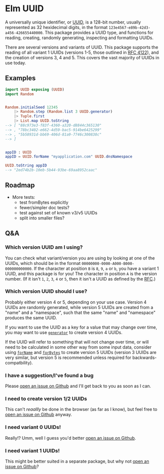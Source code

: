 # Elm UUID

A universally unique identifier, or [UUID], is a 128-bit number,
usually represented as 32 hexidecimal digits, in the format
`123e4567-e89b-42d3-a456-426655440000`. This package provides a UUID type, and
functions for reading, creating, randomly generating, inspecting and formatting
UUIDs.

There are several versions and variants of UUID. This package supports
the reading of all variant 1 UUIDs (versions 1-5, those outlined in [RFC
4122][rfc]), and the creation of versions 3, 4 and 5. This covers the vast
majority of UUIDs in use today.


## Examples

```elm
import UUID exposing (UUID)
import Random


Random.initialSeed 12345
    |> Random.step (Random.list 3 UUID.generator)
    |> Tuple.first
    |> List.map UUID.toString
--> [ "88c973e3-f83f-4360-a320-d8844c365130"
--> , "78bc3402-e662-4d59-bac5-914be6425299"
--> , "5b58931d-bb69-406d-81a9-7746c300838c"
--> ]


appID : UUID
appID = UUID.forName "myapplication.com" UUID.dnsNamespace

UUID.toString appID
--> "2ed74b2b-10eb-5b44-93be-69aa8952caac"
```

## Roadmap

* More tests:
  * test fromBytes explicitly
  * fewer/simpler doc tests?
  * test against set of known v3/v5 UUIDs
  * split into smaller files?


## Q&A

### Which version UUID am I using?

You can check what variant/version you are using by looking at one of the
UUIDs, which should be in the format `00000000-0000-A000-B000-000000000000`.
If the character at position `B` is `8`, `9`, `a` or `b`, you have a variant 1
UUID, and this package is for you! The character in position `A` is the version
number. (If it isn't `1`, `2`, `3`, `4` or `5`, then it isn't a UUID as defined
by the [RFC][rfc].)

### Which version UUID should I use?

Probably either version 4 or 5, depending on your use case. Version 4 UUIDs
are randomly generated, while version 5 UUIDs are created from a "name" and
a "namespace", such that the same "name" and "namespace" produces the same
UUID.

If you want to use the UUID as a key for a value that may change over
time, you may want to use [`generator`][generator] to create version 4 UUIDs.

If the UUID will refer to something that will not change over time, or will
need to be calculated in some other way from some input data, consider using
[`forName`][forName] and [`forBytes`][forBytes] to create version 5 UUIDs
(version 3 UUIDs are very similar, but version 5 is recommended unless required
for backwards-compatbility).

### I have a suggestion/I've found a bug

Please [open an issue on Github][new-issue] and I'll get back to you as soon as
I can.

### I need to create version 1/2 UUIDs

This can't *reaallly* be done in the browser (as far as I know), but feel free
to [open an issue on Github][new-issue] anyway.

### I need variant 0 UUIDs!

Really!? Umm, well I guess you'd better [open an issue on Github][new-issue].

### I need variant 1 UUIDs!

This might be better suited in a separate package, but why not [open an issue on
Github][new-issue]?


[UUID]: https://en.wikipedia.org/wiki/Universally_unique_identifier
[new-issue]: https://github.com/TSFoster/elm-uuid/issues/new
[rfc]: https://tools.ietf.org/html/rfc4122
[generator]: https://package.elm-lang.org/packages/TSFoster/elm-uuid/latest/UUID#generator
[forName]: https://package.elm-lang.org/packages/TSFoster/elm-uuid/latest/UUID#forName
[forBytes]: https://package.elm-lang.org/packages/TSFoster/elm-uuid/latest/UUID#forBytes
